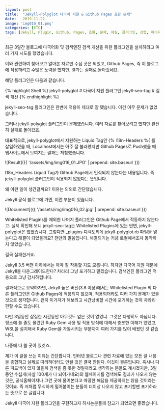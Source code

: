 ```yaml
---
layout: post
title:  "Jekyll-Polyglot 다국어 지원 & Github Pages 호환 문제"
date:   2019-11-22
image: 'img016_01.png'
categories: [ETC]
tags: [Jekyll, Plugin, Github, Pages, 호환, 문제, 제킬, 플러그인, 깃헙, 페이지, 블로그, Polyglot, Jekyll-Polyglot, 다국어, 지원, Multilanguage, Support]
---
```


최근 3일간 블로그에 다국어화 및 검색엔진 검색 개선을 위한 플러그인을 설치하려고 여러 가지 시도를 했었습니다.

이와 관련하여 찾아보고 알아본 자료만 수십 곳은 되었고, Github Pages, 즉 이 블로그에 적용하려고 수많은 노력을 했지만, 결과는 실패로 돌아갔네요.

해당 플러그인은 다음과 같습니다.

{% highlight Shell %}
jekyll-polyglot # 다국어 지원 플러그인
jekyll-seo-tag  # 검색 개선
{% endhighlight %}

jekyll-seo-tag 플러그인은 한번에 적용이 제대로 잘 됐습니다. 이건 아무 문제가 없었습니다.

그러나 jekyll-polyglot 플러그인이 문제였습니다. 여러 자료를 찾아보려고 했지만 완전히 실패로 돌아갔죠.

대표적으로, jekyll-polyglot에서 지원하는 Liquid Tag인 &#123;% I18n-Headers %&#123; 를 삽입하였을 때, Localhost에서는 아주 잘 불러왔지만 Github Pages로 Push했을 때 웹사이트에서 보여지는 결과는 처참했습니다.

![Result]({{ '/assets/img/img016_01.JPG' | prepend: site.baseurl }})

I18n_Headers Liquid Tag가 Github Page에서 인식되지 않는다는 내용입니다. 즉 jekyll-polyglot 플러그인이 적용되지 않았다는 뜻입니다.

왜 이런 일이 생긴걸까요? 이유는 의외로 간단했습니다.

Jekyll 공식 블로그에 가면, 이런 부분이 있습니다.

![Document]({{ '/assets/img/img016_02.jpg' | prepend: site.baseurl }})

Whitelisted Plugins를 제외한 나머지 플러그인은 Github Page에서 작동하지 않는다고. 실제 확인해 보니 jekyll-seo-tag는 Whitelisted Plugins에 있는 반면, jekyll-polyglot은 없었습니다. 그렇다면 _plugins 디렉토리에 jekyll-polyglot.rb 파일을 넣는다고 해결이 되었을까요? 천만의 말씀입니다. 해결되기는 커녕 로컬에서조차 동작하지 않았습니다.

결국 실패한거죠.

Jekyll 3.5 버전 이하에서는 아마 잘 작동할 지도 모릅니다. 하지만 다국어 지원 때문에 Jekyll을 다운그레이드한다? 차라리 그냥 포기하고 말겠습니다. 검색엔진 플러그인 적용으로 그냥 감사하렵니다.

결과적으로 요약하자면, Jekyll 높은 버전(3.8 이상)에서는 Whitelisted Plugin 외 다른 플러그인은 Github Pages에 적용되지 않으며, 적용되더라도 여러 가지 문제가 있을 것으로 생각합니다. 괜히 이거저거 해보려고 시간낭비할 시간에 포기하는 것이 차라리 편할 수도 있습니다.

다만 3일동안 삽질한 시간동안 아무것도 얻은 것이 없었냐. 그것은 다행히도 아닙니다. 평소에 쓸 줄도 몰랐던 Ruby Gem 사용 및 적용 방식에 대해서 충분한 이해가 있었고, WSL을 설치해서 Ruby Gem을 가동시키는 부분까지 여러 가지를 많이 배웠던 것 같습니다.

나중에 다 쓸 곳이 있겟죠.

제가 이 글을 쓰는 이유는 간단합니다. 인터넷 블로그나 관련 자료에 있는 모든 글 내용을 종합하고 실제로 따라하더라도 안될 것은 결국 안된다. 이것이 결론입니다. 혹시나 다른 피드백이 있지 않을까 검색을 좀 못한 것일까라고 생각하는 분들도 계시겠지만, 3일동안 수십개(사실 100개가 다 되어가네요)의 웹페이지를 검색해도 결과가 나오지 않는 것은, 공식홈페이지나 그런 곳에 물어본다고 마땅한 해답을 제공하지는 않을 것이라는 것이죠. 즉 저처럼 무식하게 밀어붙이는 분들이 더이상 나오지 않고 포기할땐 포기하라는 뜻으로 쓴 글입니다.

Jekyll 다국어 지원 플러그인을 구현하고자 하시는분들께 참고가 되었으면 좋겠습니다.
